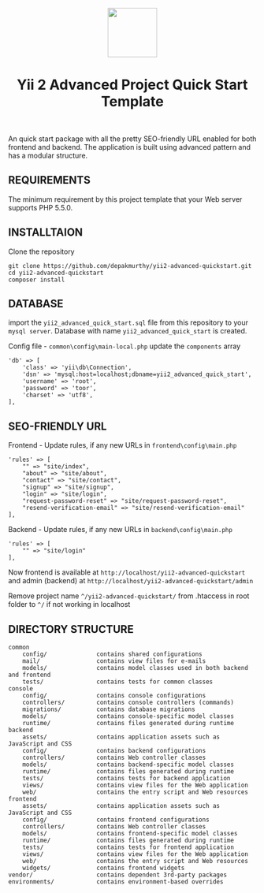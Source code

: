 <p align="center">
    <a href="https://github.com/yiisoft" target="_blank">
        <img src="https://avatars0.githubusercontent.com/u/993323" height="100px">
    </a>
    <h1 align="center">Yii 2 Advanced Project Quick Start Template</h1>
    <br>
</p>

An quick start package with all the pretty SEO-friendly URL enabled for both frontend and backend. The application is built using advanced pattern and has a modular structure.

REQUIREMENTS
-------------------

The minimum requirement by this project template that your Web server supports PHP 5.5.0.

INSTALLTAION
-------------------

Clone the repository

```
git clone https://github.com/depakmurthy/yii2-advanced-quickstart.git
cd yii2-advanced-quickstart
composer install
```
DATABASE
-------------------

import the `yii2_advanced_quick_start.sql` file from this repository to your `mysql server`.
Database with name `yii2_advanced_quick_start` is created.

Config file - `common\config\main-local.php` update the `components` array

```
'db' => [
    'class' => 'yii\db\Connection',
    'dsn' => 'mysql:host=localhost;dbname=yii2_advanced_quick_start',
    'username' => 'root',
    'password' => 'toor',
    'charset' => 'utf8',
],
```

SEO-FRIENDLY URL
-------------------

Frontend - Update rules, if any new URLs in `frontend\config\main.php`
```
'rules' => [
    "" => "site/index",
    "about" => "site/about",
    "contact" => "site/contact",
    "signup" => "site/signup",
    "login" => "site/login",
    "request-password-reset" => "site/request-password-reset",
    "resend-verification-email" => "site/resend-verification-email"
],
```
Backend - Update rules, if any new URLs in `backend\config\main.php`

```
'rules' => [
    "" => "site/login"
],
```
Now frontend is available at `http://localhost/yii2-advanced-quickstart` and admin (backend) at `http://localhost/yii2-advanced-quickstart/admin`

Remove project name `^/yii2-advanced-quickstart/` from .htaccess in root folder to `^/` if not working in localhost

DIRECTORY STRUCTURE
-------------------

```
common
    config/              contains shared configurations
    mail/                contains view files for e-mails
    models/              contains model classes used in both backend and frontend
    tests/               contains tests for common classes    
console
    config/              contains console configurations
    controllers/         contains console controllers (commands)
    migrations/          contains database migrations
    models/              contains console-specific model classes
    runtime/             contains files generated during runtime
backend
    assets/              contains application assets such as JavaScript and CSS
    config/              contains backend configurations
    controllers/         contains Web controller classes
    models/              contains backend-specific model classes
    runtime/             contains files generated during runtime
    tests/               contains tests for backend application    
    views/               contains view files for the Web application
    web/                 contains the entry script and Web resources
frontend
    assets/              contains application assets such as JavaScript and CSS
    config/              contains frontend configurations
    controllers/         contains Web controller classes
    models/              contains frontend-specific model classes
    runtime/             contains files generated during runtime
    tests/               contains tests for frontend application
    views/               contains view files for the Web application
    web/                 contains the entry script and Web resources
    widgets/             contains frontend widgets
vendor/                  contains dependent 3rd-party packages
environments/            contains environment-based overrides
```
